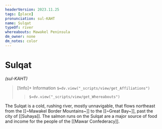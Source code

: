 ```yaml
---
headerVersion: 2023.11.25
tags: [place]
pronunciation: sul-KAHT
name: Sulqat
typeOf: river
whereabouts: Mawakel Peninsula
dm_owner: none
dm_notes: color
---
```

# Sulqat
*(sul-KAHT)*
>[!info]+ Information
> `$=dv.view("_scripts/view/get_Affiliations")`
>> `$=dv.view("_scripts/view/get_Whereabouts")`

The Sulqat is a cold, rushing river, mostly unnavigable, that flows northeast from the [[~Mawakel Border Mountains~]] to the [[~Great Bay~]], past the city of [[Suhaya]]. The salmon runs on the Sulqat are a major source of food and income for the people of the [[Mawar Confederacy]]. 